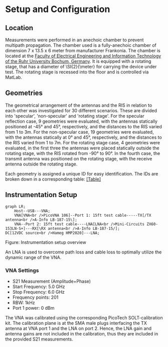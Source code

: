 # Setup and Configuration

## Location

Measurements were performed in an anechoic chamber to prevent multipath propagation.
The chamber used is a fully-anechoic chamber of dimension 7 x 13.5 x 6 meter from manufacturer Frankonia. The chamber is located at the [Faculty of Electrical Engineering and Information Technology of the Ruhr University Bochum, Germany](https://etit.ruhr-uni-bochum.de/est/forschung/ausstattung/). It is equipped with a rotating stage, that  has a diameter of \SI{2}{\meter} for carrying the device under test. The rotating stage is recessed into the floor and is controlled via MatLab.

## Geometries

The geometrical arrangement of the antennas and the RIS in relation to each other was investigated for 30 different scenarios.
These are divided into 'specular', 'non-specular' and 'rotating stage'. 
For the specular reflection case, 9 geometries were evaluated, with the antennas statically positioned at -45° and 45°, respectively, and the distances to the RIS varied from 1 to 3m.
For the non-specular case, 19 geometries were evaluated, with the antennas statically at 0° and 45°, respectively, and the distances to the RIS varied from 1 to 7m.
For the rotating stage case, 4 geometries were evaluated, in the first three the antennas were placed statically outside the rotating stage, with the RIS rotated from -90° to 90°. In the fourth case, the transmit antenna was positioned on the rotating stage, with the receive antenna outside the rotating stage.

Each geometry is assigned a unique ID for easy identification. The IDs are broken down in a corresponding table: [[Table]](./Geometries.md)

## Instrumentation Setup

```mermaid
graph LR;
    Host--USB---VNA; 
    VNA[VNA<br />PicoVNA 106]--Port 1: 15ft test cable-----TX[/TX antenna<br />A-Info LB-187-15\];
    VNA--Port 2: 15ft test cable----LNA[LNA<br />Mini-Circuits ZX60-153LN-S+]---RX[\RX antenna<br />A-Info LB-187-15/];
DC[12VDC source<br />Hameg HMP2020]---LNA;
```

Figure: Instrumentation setup overview

An LNA is used to overcome path loss and cable loss to optimally utilize the dynamic range of the VNA.

### VNA Settings

+ S21 Measurement (Amplitude+Phase)
+ Start Frequency: 5.0 GHz
+ Stop Frequency: 6.0 GHz
+ Frequency points: 201
+ RBW: 1kHz
+ Port 1 power: 0 dBm

The VNA was calibrated using the corresponding PicoTech SOLT-calibration kit. The calibration plane is at the SMA male plugs interfacing the TX antenna at VNA port 1 and the LNA on port 2. Hence, the LNA gain and antenna gains are not included in the calibration, thus they are included in the provided S21 measurements.
